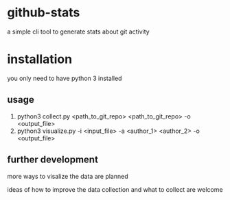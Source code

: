 # github-stats

a simple cli tool to generate stats about git activity

# installation

you only need to have python 3 installed

## usage

1. python3 collect.py <path_to_git_repo> <path_to_git_repo> -o <output_file>
2. python3 visualize.py -i <input_file> -a <author_1> <author_2> -o <output_file>

## further development

more ways to visalize the data are planned

ideas of how to improve the data collection and what to collect are welcome
